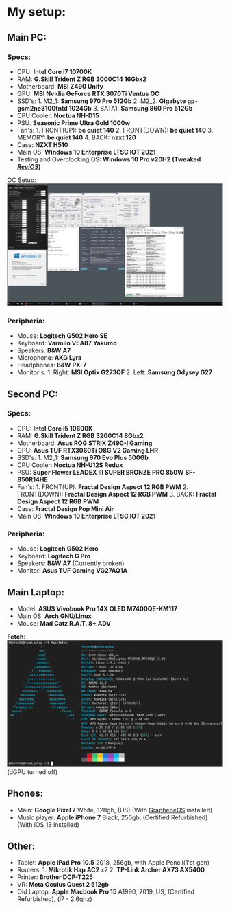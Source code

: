 # My setup:

## Main PC:

### Specs:
- CPU: **Intel Core i7 10700K**
- RAM: **G.Skill Trident Z RGB 3000C14 16Gbx2**
- Motherboard: **MSI Z490 Unify**
- GPU: **MSI Nvidia GeForce RTX 3070Ti Ventus OC**
- SSD's:
    1\. M2_1: **Samsung 970 Pro 512Gb**
    2\. M2_2: **Gigabyte gp-gsm2ne3100tntd 1024Gb**
    3\. SATA1: **Samsung 860 Pro 512Gb**
- CPU Cooler: **Noctua NH-D15**
- PSU: **Seasonic Prime Ultra Gold 1000w**
- Fan's: 
    1\. FRONT(UP): **be quiet 140**
    2\. FRONT(DOWN): **be quiet 140**
    3\. MEMORY: **be quiet 140**
    4\. BACK: **nzxt 120**
- Case: **NZXT H510**
- Main OS: **Windows 10 Enterprise LTSC IOT 2021**
- Testing and Overclocking OS: **Windows 10 Pro v20H2 (Tweaked *[ReviOS](https://www.revi.cc)*)**

OC Setup:
[![OC Setup](./img/oc_1.jpeg)](./img/oc_1.jpeg)

### Peripheria:
- Mouse: **Logitech G502 Hero SE**
- Keyboard: **Varmilo VEA87 Yakumo**
- Speakers: **B&W A7**
- Microphone: **AKG Lyra**
- Headphones: **B&W PX-7**
- Monitor's:
    1\. Right: **MSI Optix G273QF**
    2\. Left: **Samsung Odysey G27**

## Second PC:

### Specs:
- CPU: **Intel Core i5 10600K**
- RAM: **G.Skill Trident Z RGB 3200C14 8Gbx2**
- Motherboard: **Asus ROG STRIX Z490-I Gaming**
- GPU: **Asus TUF RTX3060Ti O8G V2 Gaming LHR**
- SSD's:
    1\. M2_1: **Samsung 970 Evo Plus 500Gb**
- CPU Cooler: **Noctua NH-U12S Redux**
- PSU: **Super Flower LEADEX III SUPER BRONZE PRO 850W SF-850R14HE**
- Fan's:
    1\. FRONT(UP): **Fractal Design Aspect 12 RGB PWM**
    2\. FRONT(DOWN): **Fractal Design Aspect 12 RGB PWM**
    3\. BACK: **Fractal Design Aspect 12 RGB PWM**
- Case: **Fractal Design Pop Mini Air**
- Main OS: **Windows 10 Enterprise LTSC IOT 2021**

### Peripheria:
- Mouse: **Logitech G502 Hero**
- Keyboard: **Logitech G Pro**
- Speakers: **B&W A7** (Currently broken)
- Monitor: **Asus TUF Gaming VG27AQ1A**

## Main Laptop:
- Model: **ASUS Vivobook Pro 14X OLED M7400QE-KM117**
- Main OS: **Arch GNU/Linux**
- Mouse: **Mad Catz R.A.T. 8+ ADV**

**Fetch**:
[![fastfetch](./img/laptop_fastfetch.png)](./img/laptop_fastfetch.png)
(dGPU turned off)

## Phones:
- Main: **Google Pixel 7** White, 128gb, (US) (With [GrapheneOS](https://grapheneos.org/) installed)
- Music player: **Apple iPhone 7** Black, 256gb, (Certified Refurbished) (With iOS 13 installed)

## Other:
- Tablet: **Apple iPad Pro 10.5** 2018, 256gb, with Apple Pencil(1'st gen)
- Routers:
    1\. **Mikrotik Hap AC2** x2
    2\. **TP-Link Archer AX73 AX5400**
- Printer: **Brother DCP-T225**
- VR: **Meta Oculus Quest 2 512gb**
- Old Laptop: **Apple Macbook Pro 15** A1990, 2019, US, (Certified Refurbished), (i7 - 2.6ghz)
